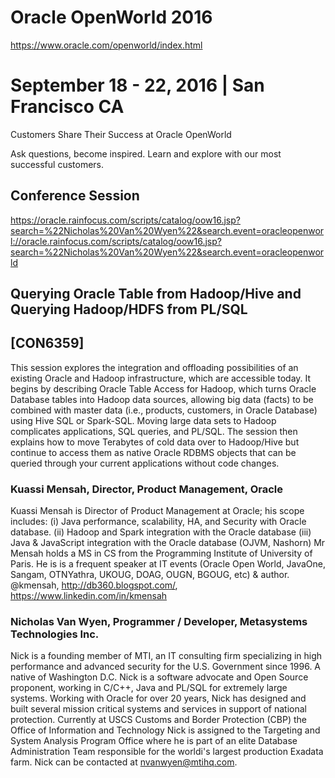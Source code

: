 Oracle OpenWorld 2016
================================================================================
https://www.oracle.com/openworld/index.html

# September 18 - 22, 2016 | San Francisco CA
Customers Share Their Success at Oracle OpenWorld

Ask questions, become inspired. Learn and explore with our most successful
customers.


## Conference Session
https://oracle.rainfocus.com/scripts/catalog/oow16.jsp?search=%22Nicholas%20Van%20Wyen%22&search.event=oracleopenworl://oracle.rainfocus.com/scripts/catalog/oow16.jsp?search=%22Nicholas%20Van%20Wyen%22&search.event=oracleopenworld


## Querying Oracle Table from Hadoop/Hive and Querying Hadoop/HDFS from PL/SQL
[CON6359]
--------------------------------------------------------------------------------
This session explores the integration and offloading possibilities of an existing
Oracle and Hadoop infrastructure, which are accessible today. It begins by
describing Oracle Table Access for Hadoop, which turns Oracle Database tables
into Hadoop data sources, allowing big data (facts) to be combined with master
data (i.e., products, customers, in Oracle Database) using Hive SQL or
Spark-SQL.  Moving large data sets to Hadoop complicates applications, SQL
queries, and PL/SQL. The session then explains how to move Terabytes of cold
data over to Hadoop/Hive but continue to access them as native Oracle RDBMS
objects that can be queried through your current applications without code
changes.

### Kuassi Mensah, Director, Product Management, Oracle
Kuassi Mensah is Director of Product Management at Oracle; his scope includes:
(i) Java performance, scalability, HA, and Security with Oracle database. (ii)
Hadoop and Spark integration with the Oracle database (iii) Java & JavaScript
integration with the Oracle database (OJVM, Nashorn) Mr Mensah holds a MS in CS
from the Programming Institute of University of Paris. He is is a frequent
speaker at IT events (Oracle Open World, JavaOne, Sangam, OTNYathra, UKOUG,
DOAG, OUGN, BGOUG, etc) & author. @kmensah, http://db360.blogspot.com/,
https://www.linkedin.com/in/kmensah


### Nicholas Van Wyen, Programmer / Developer, Metasystems Technologies Inc.
Nick is a founding member of MTI, an IT consulting firm specializing in high
performance and advanced security for the U.S. Government since 1996. A native
of Washington D.C. Nick is a software advocate and Open Source proponent,
working in C/C++, Java and PL/SQL for extremely large systems. Working with
Oracle for over 20 years, Nick has designed and built several mission critical
systems and services in support of national protection. Currently at USCS
Customs and Border Protection (CBP) the Office of Information and Technology
Nick is assigned to the Targeting and System Analysis Program Office where he
is part of an elite Database Administration Team responsible for the worldi's
largest production Exadata farm. Nick can be contacted at nvanwyen@mtihq.com.
